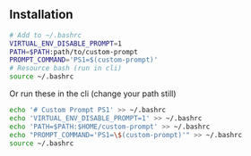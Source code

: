 
## Installation

```bash
# Add to ~/.bashrc
VIRTUAL_ENV_DISABLE_PROMPT=1
PATH=$PATH:path/to/custom-prompt
PROMPT_COMMAND='PS1=$(custom-prompt)'
# Resource bash (run in cli)
source ~/.bashrc
```

Or run these in the cli (change your path still)

```bash
echo '# Custom Prompt PS1' >> ~/.bashrc
echo 'VIRTUAL_ENV_DISABLE_PROMPT=1' >> ~/.bashrc
echo 'PATH=$PATH:$HOME/custom-prompt' >> ~/.bashrc
echo "PROMPT_COMMAND='PS1=\$(custom-prompt)'" >> ~/.bashrc
source ~/.bashrc
```

